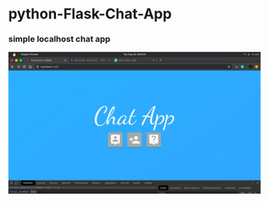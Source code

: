 # python-Flask-Chat-App
### simple localhost chat app

<img src="./screen/IMG-20190924-WA0012.jpg">
